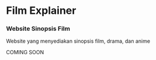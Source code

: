 # Film Explainer

### Website Sinopsis Film

Website yang menyediakan sinopsis film, drama, dan anime

COMING SOON
